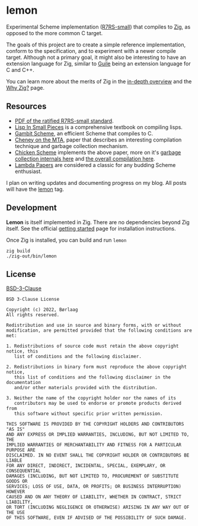 # lemon

Experimental Scheme implementation ([R7RS-small](https://small.r7rs.org/)) that compiles to [Zig](https://ziglang.org/), as opposed to the more common C target. 

The goals of this project are to create a simple reference implementation, conform to the specification, and to experiment with a newer compile target. Although not a primary goal, it might also be interesting to have an extension language for Zig, similar to [Guile](https://www.gnu.org/software/guile/) being an extension language for C and C++.

You can learn more about the merits of Zig in the [in-depth overview](https://ziglang.org/learn/overview/) and the [Why Zig?](https://ziglang.org/learn/why_zig_rust_d_cpp/) page.

## Resources

- [PDF of the ratified R7RS-small standard](https://small.r7rs.org/attachment/r7rs.pdf).
- [Lisp In Small Pieces](https://www.cambridge.org/core/books/lisp-in-small-pieces/66FD2BE3EDDDC68CA87D652C82CF849E) is a comprehensive textbook on compiling lisps.
- [Gambit Scheme](https://github.com/gambit/gambit), an efficient Scheme that compiles to C.
- [Cheney on the MTA](https://dl.acm.org/doi/pdf/10.1145/214448.214454), paper that describes an interesting compilation technique and garbage collection mechanism.
- [Chicken Scheme](https://call-cc.org/) implements the above paper, more on it's [garbage collection internals here](https://www.more-magic.net/posts/internals-gc.html) and [the overall compilation here](https://wiki.call-cc.org/chicken-compilation-process).
- [Lambda Papers](https://en.wikisource.org/wiki/Lambda_Papers) are considered a classic for any budding Scheme enthusiast.

I plan on writing updates and documenting progress on my blog. All posts will have the [lemon](https://borlaag.com/tags/lemon/) tag.

## Development

**Lemon** is itself implemented in Zig. There are no dependencies beyond Zig itself. See the official [getting started](https://ziglang.org/learn/getting-started/#installing-zig) page for installation instructions.

Once Zig is installed, you can build and run `lemon`

```
zig build
./zig-out/bin/lemon
```

## License

[BSD-3-Clause](https://github.com/Borlaag/lemon/blob/main/LICENSE)

```
BSD 3-Clause License

Copyright (c) 2022, Børlaag
All rights reserved.

Redistribution and use in source and binary forms, with or without
modification, are permitted provided that the following conditions are met:

1. Redistributions of source code must retain the above copyright notice, this
   list of conditions and the following disclaimer.

2. Redistributions in binary form must reproduce the above copyright notice,
   this list of conditions and the following disclaimer in the documentation
   and/or other materials provided with the distribution.

3. Neither the name of the copyright holder nor the names of its
   contributors may be used to endorse or promote products derived from
   this software without specific prior written permission.

THIS SOFTWARE IS PROVIDED BY THE COPYRIGHT HOLDERS AND CONTRIBUTORS "AS IS"
AND ANY EXPRESS OR IMPLIED WARRANTIES, INCLUDING, BUT NOT LIMITED TO, THE
IMPLIED WARRANTIES OF MERCHANTABILITY AND FITNESS FOR A PARTICULAR PURPOSE ARE
DISCLAIMED. IN NO EVENT SHALL THE COPYRIGHT HOLDER OR CONTRIBUTORS BE LIABLE
FOR ANY DIRECT, INDIRECT, INCIDENTAL, SPECIAL, EXEMPLARY, OR CONSEQUENTIAL
DAMAGES (INCLUDING, BUT NOT LIMITED TO, PROCUREMENT OF SUBSTITUTE GOODS OR
SERVICES; LOSS OF USE, DATA, OR PROFITS; OR BUSINESS INTERRUPTION) HOWEVER
CAUSED AND ON ANY THEORY OF LIABILITY, WHETHER IN CONTRACT, STRICT LIABILITY,
OR TORT (INCLUDING NEGLIGENCE OR OTHERWISE) ARISING IN ANY WAY OUT OF THE USE
OF THIS SOFTWARE, EVEN IF ADVISED OF THE POSSIBILITY OF SUCH DAMAGE.
```
